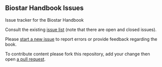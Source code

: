 ## Biostar Handbook Issues

Issue tracker for the Biostar Handbook

Consult the existing [issue list][issues] (note that there are open and closed issues). 

Please [start a new issue][issues] to report errors or provide feedback regarding the book.

To contribute content please fork this repository, add your change then open [a pull request][pull].

[issues]: https://github.com/biostars/biostar-handbook-issues/issues
[pull]: https://help.github.com/articles/about-pull-requests/
